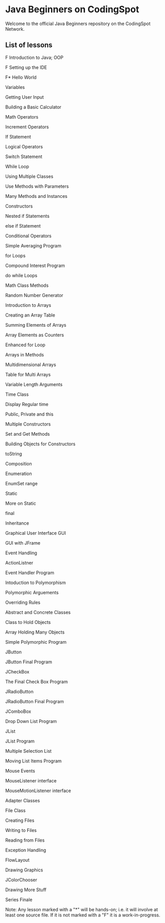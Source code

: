 Java Beginners on CodingSpot
=

Welcome to the official Java Beginners repository on the CodingSpot Network.

## List of lessons

F Introduction to Java; OOP
 
F Setting up the IDE
 
F* Hello World
 
 Variables
 
 Getting User Input
 
 Building a Basic Calculator
 
 Math Operators
 
 Increment Operators
 
 If Statement
 
 Logical Operators
 
 Switch Statement
 
 While Loop
 
 Using Multiple Classes
 
 Use Methods with Parameters
 
 Many Methods and Instances
 
 Constructors
 
 Nested if Statements
 
 else if Statement
 
 Conditional Operators
 
 Simple Averaging Program
 
 for Loops
 
 Compound Interest Program
 
 do while Loops
 
 Math Class Methods
 
 Random Number Generator
 
 Introduction to Arrays
 
 Creating an Array Table
 
 Summing Elements of Arrays
 
 Array Elements as Counters
 
 Enhanced for Loop
 
 Arrays in Methods
 
 Multidimensional Arrays
 
 Table for Multi Arrays
 
 Variable Length Arguments
 
 Time Class
 
 Display Regular time
 
 Public, Private and this
 
 Multiple Constructors
 
 Set and Get Methods
 
 Building Objects for Constructors
 
 toString
 
 Composition
 
 Enumeration
 
 EnumSet range
 
 Static
 
 More on Static
 
 final
 
 Inheritance
 
 Graphical User Interface GUI
 
 GUI with JFrame
 
 Event Handling
 
 ActionListner
 
 Event Handler Program
 
 Intoduction to Polymorphism
 
 Polymorphic Arguements
 
 Overriding Rules
 
 Abstract and Concrete Classes
 
 Class to Hold Objects
 
 Array Holding Many Objects
 
 Simple Polymorphic Program
 
 JButton
 
 JButton Final Program
 
 JCheckBox
 
 The Final Check Box Program
 
 JRadioButton
 
 JRadioButton Final Program
 
 JComboBox
 
 Drop Down List Program
 
 JList
 
 JList Program
 
 Multiple Selection List
 
 Moving List Items Program
 
 Mouse Events
 
 MouseListener interface
 
 MouseMotionListener interface
 
 Adapter Classes
 
 File Class
 
 Creating Files
 
 Writing to Files
 
 Reading from Files
 
 Exception Handling
 
 FlowLayout
 
 Drawing Graphics
 
 JColorChooser
 
 Drawing More Stuff
 
 Series Finale
 
 Note: Any lesson marked with a "\*" will be hands-on; i.e. it will involve at least one source file. If it is not marked with a "F" it is a work-in-progress.
